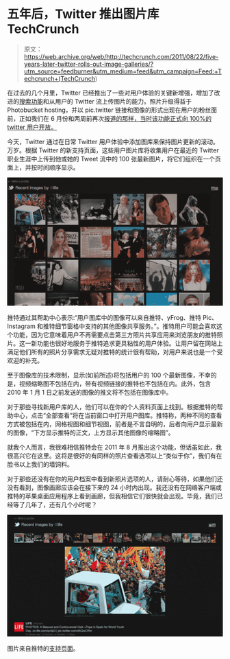 # 五年后，Twitter 推出图片库 TechCrunch

> 原文：<https://web.archive.org/web/http://techcrunch.com/2011/08/22/five-years-later-twitter-rolls-out-image-galleries/?utm_source=feedburner&utm_medium=feed&utm_campaign=Feed:+Techcrunch+(TechCrunch>)

在过去的几个月里，Twitter 已经推出了一些对用户体验的关键新增强，增加了改进的[搜索功能](https://web.archive.org/web/20230205024038/https://techcrunch.com/2011/06/01/twitter-photos-search/)和从用户的 Twitter 流上传图片的能力。照片升级得益于 Photobucket hosting，并以 pic.twitter 链接和图像的形式出现在用户的粉丝面前，正如我们在 6 月份和两周前再次[报道的那样，当时该功能正式向 100%的 twitter 用户开放。](https://web.archive.org/web/20230205024038/https://techcrunch.com/2011/08/09/twitter-photo-uploading-now-available-for-100-of-users/)

今天，Twitter 通过在日常 Twitter 用户体验中添加图库来保持图片更新的滚动。万岁。根据 Twitter 的新支持页面，这些用户图片库将收集用户在最近的 Twitter 职业生涯中上传到他或她的 Tweet 流中的 100 张最新图片，将它们组织在一个页面上，并按时间顺序显示。

[![](img/e271b889822c8a636991ecc2f41d5cdc.png "@LIFE gallery 2")](https://web.archive.org/web/20230205024038/https://techcrunch.com/wp-content/uploads/2011/08/life-gallery-2.png)

推特通过其帮助中心表示:“用户图库中的图像可以来自推特、yFrog、推特 Pic、Instagram 和推特细节窗格中支持的其他图像共享服务。”。推特用户可能会喜欢这个功能，因为它意味着用户不再需要点击第三方照片共享应用来浏览朋友的推特照片。这一新功能也很好地服务于推特追求更具粘性的用户体验。让用户留在网站上满足他们所有的照片分享需求无疑对推特的统计很有帮助，对用户来说也是一个受欢迎的补充。

至于图像库的技术限制，显示(如前所述)将包括用户的 100 个最新图像，不幸的是，视频缩略图不包括在内，带有视频链接的推特也不包括在内。此外，包含 2010 年 1 月 1 日之前发送的图像的推文将不包括在图像库中。

对于那些寻找新用户库的人，他们可以在你的个人资料页面上找到。根据推特的帮助中心，点击“全部查看”将在当前窗口中打开用户图库。推特称，两种不同的查看方式被包括在内，网格视图和细节视图，前者是不言自明的，后者向用户显示最新的图像，“下方显示推特的正文，上方显示其他图像的缩略图”。

就我个人而言，我很难相信推特会在 2011 年 8 月推出这个功能，但话虽如此，我很高兴它在这里。这将是很好的有同样的照片查看选项以上“类似于你”，我们有在脸书以上我们的墙饲料。

对于那些还没有在你的用户档案中看到新照片选项的人，请耐心等待，如果他们还没有看到，图像画廊应该会在接下来的 24 小时内出现。我还没有在网络客户端或推特的苹果桌面应用程序上看到画廊，但我相信它们很快就会出现。毕竟，我们已经等了几年了，还有几个小时呢？

[![](img/3bac4f0816f62fd2ac309a5e28254ae2.png "@LIFE gallery 1")](https://web.archive.org/web/20230205024038/https://techcrunch.com/wp-content/uploads/2011/08/life-gallery-1.png)

图片来自推特的[支持页面](https://web.archive.org/web/20230205024038/https://support.twitter.com/articles/20169409)。
